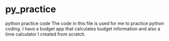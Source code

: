 # py_practice
python practice code
The code in this file is used for me to practice python coding. I have a budget app that calculates budget information and also a time calculator I created from scratch.
